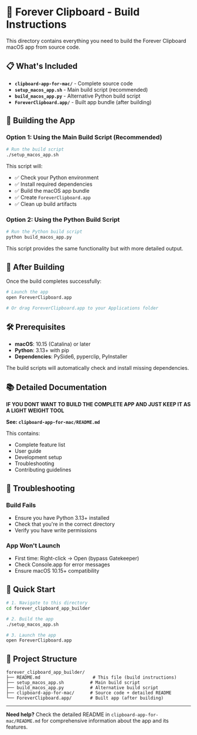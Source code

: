 # 🚀 Forever Clipboard - Build Instructions

This directory contains everything you need to build the Forever Clipboard macOS app from source code.

## 📋 What's Included

- **`clipboard-app-for-mac/`** - Complete source code
- **`setup_macos_app.sh`** - Main build script (recommended)
- **`build_macos_app.py`** - Alternative Python build script
- **`ForeverClipboard.app/`** - Built app bundle (after building)

## 🔧 Building the App

### **Option 1: Using the Main Build Script (Recommended)**

```bash
# Run the build script
./setup_macos_app.sh
```

This script will:
- ✅ Check your Python environment
- ✅ Install required dependencies
- ✅ Build the macOS app bundle
- ✅ Create `ForeverClipboard.app`
- ✅ Clean up build artifacts

### **Option 2: Using the Python Build Script**

```bash
# Run the Python build script
python build_macos_app.py
```

This script provides the same functionality but with more detailed output.

## 📱 After Building

Once the build completes successfully:

```bash
# Launch the app
open ForeverClipboard.app

# Or drag ForeverClipboard.app to your Applications folder
```

## 🛠️ Prerequisites

- **macOS**: 10.15 (Catalina) or later
- **Python**: 3.13+ with pip
- **Dependencies**: PySide6, pyperclip, PyInstaller

The build scripts will automatically check and install missing dependencies.

## 📚 Detailed Documentation

**IF YOU DONT WANT TO BUILD THE COMPLETE APP AND JUST KEEP IT AS A LIGHT WEIGHT TOOL**

**See: `clipboard-app-for-mac/README.md`**

This contains:
- Complete feature list
- User guide
- Development setup
- Troubleshooting
- Contributing guidelines

## 🚨 Troubleshooting

### **Build Fails**
- Ensure you have Python 3.13+ installed
- Check that you're in the correct directory
- Verify you have write permissions

### **App Won't Launch**
- First time: Right-click → Open (bypass Gatekeeper)
- Check Console.app for error messages
- Ensure macOS 10.15+ compatibility

## 🎯 Quick Start

```bash
# 1. Navigate to this directory
cd forever_clipboard_app_builder

# 2. Build the app
./setup_macos_app.sh

# 3. Launch the app
open ForeverClipboard.app
```

## 📁 Project Structure

```
forever_clipboard_app_builder/
├── README.md                    # This file (build instructions)
├── setup_macos_app.sh          # Main build script
├── build_macos_app.py          # Alternative build script
├── clipboard-app-for-mac/      # Source code + detailed README
└── ForeverClipboard.app/       # Built app (after building)
```

---

**Need help?** Check the detailed README in `clipboard-app-for-mac/README.md` for comprehensive information about the app and its features.
